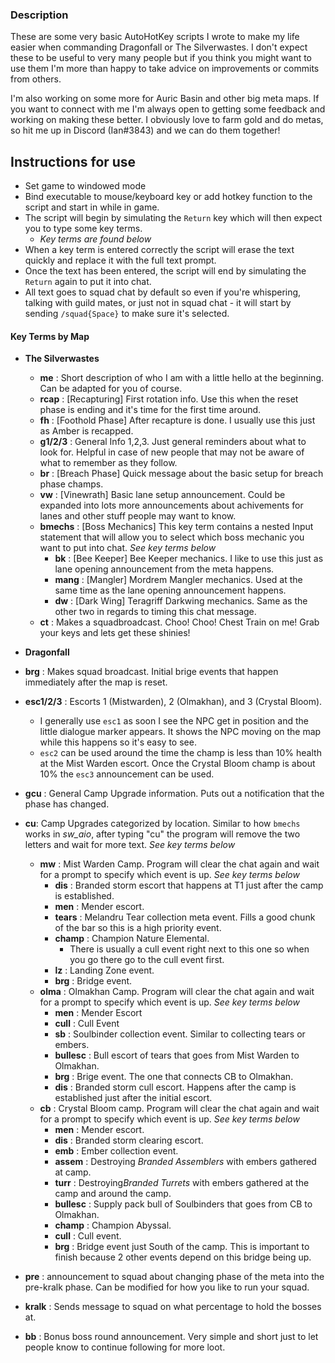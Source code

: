 ### Description

These are some very basic AutoHotKey scripts I wrote to make my life easier when commanding Dragonfall or The Silverwastes. I don't expect these to be useful to very many people but if you think you might want to use them I'm more than happy to take advice on improvements or commits from others.

I'm also working on some more for Auric Basin and other big meta maps. If you want to connect with me I'm always open to getting some feedback and working on making these better. I obviously love to farm gold and do metas, so hit me up in Discord (Ian#3843) and we can do them together!

## Instructions for use
- Set game to windowed mode
- Bind executable to mouse/keyboard key or add hotkey function to the script and start in while in game.
- The script will begin by simulating the `Return` key which will then expect you to type some key terms.
  - *Key terms are found below*
- When a key term is entered correctly the script will erase the text quickly and replace it with the full text prompt.
- Once the text has been entered, the script will end by simulating the `Return` again to put it into chat.
- All text goes to squad chat by default so even if you're whispering, talking with guild mates, or just not in squad chat - it will start by sending `/squad{Space}` to make sure it's selected.

#### Key Terms by Map

- **The Silverwastes**
  - **me** : Short description of who I am with a little hello at the beginning. Can be adapted for you of course.
  - **rcap** : [Recapturing] First rotation info. Use this when the reset phase is ending and it's time for the first time around.
  - **fh** : [Foothold Phase] After recapture is done. I usually use this just as Amber is recapped.
  - **g1/2/3** : General Info 1,2,3. Just general reminders about what to look for. Helpful in case of new people that may not be aware of what to remember as they follow.
  - **br** : [Breach Phase] Quick message about the basic setup for breach phase champs.
  - **vw** : [Vinewrath] Basic lane setup announcement. Could be expanded into lots more announcements about achivements for lanes and other stuff people may want to know.
  - **bmechs** : [Boss Mechanics] This key term contains a nested Input statement that will allow you to select which boss mechanic you want to put into chat. *See key terms below*
    - **bk** : [Bee Keeper] Bee Keeper mechanics. I like to use this just as lane opening announcement from the meta happens.
    - **mang** : [Mangler] Mordrem Mangler mechanics. Used at the same time as the lane opening announcement happens.
    - **dw** : [Dark Wing] Teragriff Darkwing mechanics. Same as the other two in regards to timing this chat message.
  - **ct** : Makes a squadbroadcast. Choo! Choo! Chest Train on me! Grab your keys and lets get these shinies!

- **Dragonfall**
- **brg** : Makes squad broadcast. Initial brige events that happen immediately after the map is reset.
- **esc1/2/3** : Escorts 1 (Mistwarden), 2 (Olmakhan), and 3 (Crystal Bloom).
  - I generally use `esc1` as soon I see the NPC get in position and the little dialogue marker appears. It shows the NPC moving on the map while this happens so it's easy to see.
  - `esc2` can be used around the time the champ is less than 10% health at the Mist Warden escort. Once the Crystal Bloom champ is about 10%  the `esc3` announcement can be used.
- **gcu** : General Camp Upgrade information. Puts out a notification that the phase has changed.
- **cu**: Camp Upgrades categorized by location. Similar to how `bmechs` works in *sw_aio*, after typing "cu" the program will remove the two letters and wait for more text. *See key terms below*
  - **mw** : Mist Warden Camp. Program will clear the chat again and wait for a prompt to specify which event is up. *See key terms below*
    - **dis** : Branded storm escort that happens at T1 just after the camp is established.
    - **men** : Mender escort.
    - **tears** : Melandru Tear collection meta event. Fills a good chunk of the bar so this is a high priority event.
    - **champ** : Champion Nature Elemental.
      - There is usually a cull event right next to this one so when you go there go to the cull event first.
    - **lz** : Landing Zone event.
    - **brg** : Bridge event.
  - **olma** : Olmakhan Camp. Program will clear the chat again and wait for a prompt to specify which event is up. *See key terms below*
    - **men** : Mender Escort
    - **cull** : Cull Event
    - **sb** : Soulbinder collection event. Similar to collecting tears or embers.
    - **bullesc** : Bull escort of tears that goes from Mist Warden to Olmakhan.
    - **brg** : Brige event. The one that connects CB to Olmakhan.
    - **dis** : Branded storm cull escort. Happens after the camp is established just after the initial escort.
  - **cb** : Crystal Bloom camp. Program will clear the chat again and wait for a prompt to specify which event is up. *See key terms below*
    - **men** : Mender escort.
    - **dis** : Branded storm clearing escort.
    - **emb** : Ember collection event.
    - **assem** : Destroying *Branded Assemblers* with embers gathered at camp.
    - **turr** : Destroying*Branded Turrets* with embers gathered at the camp and around the camp.
    - **bullesc** : Supply pack bull of Soulbinders that goes from CB to Olmakhan.
    - **champ** : Champion Abyssal.
    - **cull** : Cull event.
    - **brg** : Bridge event just South of the camp. This is important to finish because 2 other events depend on this bridge being up.
- **pre** : announcement to squad about changing phase of the meta into the pre-kralk phase. Can be modified for how you like to run your squad.
- **kralk** : Sends message to squad on what percentage to hold the bosses at.
- **bb** : Bonus boss round announcement. Very simple and short just to let people know to continue following for more loot.
